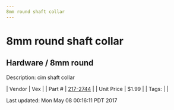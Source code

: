 ```yaml
---
8mm round shaft collar 
---
```

# 8mm round shaft collar 
## Hardware / 8mm round
Description: 	cim shaft collar 

| Vendor | Vex | 
| Part # | [217-2744](http://www.vexrobotics.com/shaft-collars.html) | 
| Unit Price | $1.99 | 
| Tags: |  | 

Last updated: Mon May 08 00:16:11 PDT 2017
